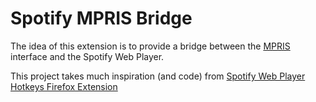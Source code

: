 # Spotify MPRIS Bridge

The idea of this extension is to provide a bridge between the [MPRIS](https://specifications.freedesktop.org/mpris-spec/2.2/) interface and the Spotify Web Player.

This project takes much inspiration (and code) from [Spotify Web Player Hotkeys Firefox Extension](https://github.com/TsunDoge/spotify-hotkeys-firefox/)
